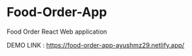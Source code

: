 # Food-Order-App

Food Order React Web application

DEMO LINK : https://food-order-app-ayushmz29.netlify.app/
